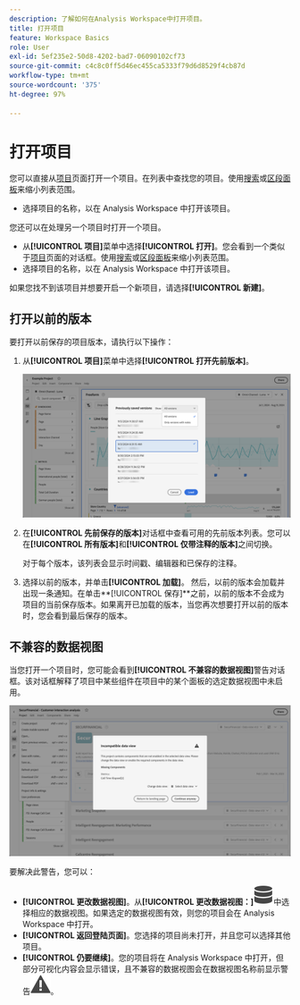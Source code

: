 ```yaml
---
description: 了解如何在Analysis Workspace中打开项目。
title: 打开项目
feature: Workspace Basics
role: User
exl-id: 5ef235e2-50d8-4202-bad7-06090102cf73
source-git-commit: c4c8c0ff5d46ec455ca5333f79d6d8529f4cb87d
workflow-type: tm+mt
source-wordcount: '375'
ht-degree: 97%

---
```


# 打开项目

您可以直接从[项目](/help/analysis-workspace/build-workspace-project/freeform-overview.md)页面打开一个项目。在列表中查找您的项目。使用[搜索](/help/analysis-workspace/build-workspace-project/freeform-overview.md#search)或[区段面板](/help/analysis-workspace/build-workspace-project/freeform-overview.md#segment-panel)来缩小列表范围。

* 选择项目的名称，以在 Analysis Workspace 中打开该项目。

您还可以在处理另一个项目时打开一个项目。

* 从&#x200B;**[!UICONTROL 项目]**&#x200B;菜单中选择&#x200B;**[!UICONTROL 打开]**。您会看到一个类似于[项目](/help/analysis-workspace/build-workspace-project/freeform-overview.md)页面的对话框。使用[搜索](/help/analysis-workspace/build-workspace-project/freeform-overview.md#search)或[区段面板](/help/analysis-workspace/build-workspace-project/freeform-overview.md#segment-panel)来缩小列表范围。
* 选择项目的名称，以在 Analysis Workspace 中打开该项目。

如果您找不到该项目并想要开启一个新项目，请选择&#x200B;**[!UICONTROL 新建]**。

## 打开以前的版本

要打开以前保存的项目版本，请执行以下操作：

1. 从&#x200B;**[!UICONTROL 项目]**&#x200B;菜单中选择&#x200B;**[!UICONTROL 打开先前版本]**。

   ![以前保存的项目版本列表和选项，以显示所有版本或仅带有注释的版本。](assets/open-previously-saved.png)

1. 在&#x200B;**[!UICONTROL 先前保存的版本]**&#x200B;对话框中查看可用的先前版本列表。您可以在&#x200B;**[!UICONTROL 所有版本]**&#x200B;和&#x200B;**[!UICONTROL 仅带注释的版本]**&#x200B;之间切换。

   对于每个版本，该列表会显示时间戳、编辑器和已保存的注释。


1. 选择以前的版本，并单击&#x200B;**[!UICONTROL 加载]**。
然后，以前的版本会加载并出现一条通知。在单击**[!UICONTROL 保存]**&#x200B;之前，以前的版本不会成为项目的当前保存版本。如果离开已加载的版本，当您再次想要打开以前的版本时，您会看到最后保存的版本。


## 不兼容的数据视图

当您打开一个项目时，您可能会看到&#x200B;**[!UICONTROL 不兼容的数据视图]**&#x200B;警告对话框。该对话框解释了项目中某些组件在项目中的某个面板的选定数据视图中未启用。

![不兼容](assets/incompatible-data-view.png)

要解决此警告，您可以：

* **[!UICONTROL 更改数据视图]**。从&#x200B;**[!UICONTROL 更改数据视图：]**![数据](/help/assets/icons/Data.svg)中选择相应的数据视图。如果选定的数据视图有效，则您的项目会在 Analysis Workspace 中打开。
* **[!UICONTROL 返回登陆页面]**。您选择的项目尚未打开，并且您可以选择其他项目。
* **[!UICONTROL 仍要继续]**。您的项目将在 Analysis Workspace 中打开，但部分可视化内容会显示错误，且不兼容的数据视图会在数据视图名称前显示警告![警告](/help/assets/icons/Alert.svg)。
